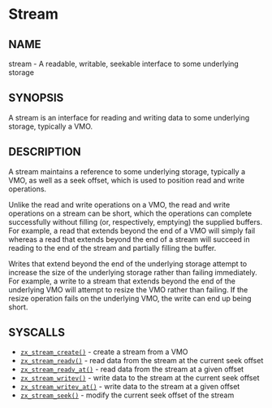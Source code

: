 # Stream

## NAME

stream - A readable, writable, seekable interface to some underlying storage

## SYNOPSIS

A stream is an interface for reading and writing data to some underlying
storage, typically a VMO.

## DESCRIPTION

A stream maintains a reference to some underlying storage, typically a VMO,
as well as a seek offset, which is used to position read and write operations.

Unlike the read and write operations on a VMO, the read and write operations
on a stream can be short, which the operations can complete successfully
without filling (or, respectively, emptying) the supplied buffers. For example,
a read that extends beyond the end of a VMO will simply fail whereas a read
that extends beyond the end of a stream will succeed in reading to the end of
the stream and partially filling the buffer.

Writes that extend beyond the end of the underlying storage attempt to increase
the size of the underlying storage rather than failing immediately. For
example, a write to a stream that extends beyond the end of the underlying VMO
will attempt to resize the VMO rather than failing. If the resize operation
fails on the underlying VMO, the write can end up being short.

## SYSCALLS

 - [`zx_stream_create()`] - create a stream from a VMO
 - [`zx_stream_readv()`] - read data from the stream at the current seek offset
 - [`zx_stream_readv_at()`] - read data from the stream at a given offset
 - [`zx_stream_writev()`] - write data to the stream at the current seek offset
 - [`zx_stream_writev_at()`] - write data to the stream at a given offset
 - [`zx_stream_seek()`] - modify the current seek offset of the stream

[`zx_stream_create()`]: reference/syscalls/stream_create.md
[`zx_stream_readv()`]: reference/syscalls/stream_readv.md
[`zx_stream_readv_at()`]: reference/syscalls/stream_readv_at.md
[`zx_stream_writev()`]: reference/syscalls/stream_writev.md
[`zx_stream_writev_at()`]: reference/syscalls/stream_writev_at.md
[`zx_stream_seek()`]: reference/syscalls/stream_seek.md
